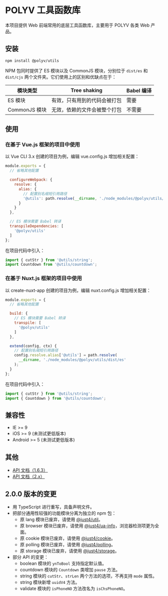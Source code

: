 # POLYV 工具函数库

本项目提供 Web 前端常用的底层工具函数库，主要用于 POLYV 各类 Web 产品。

## 安装

```
npm install @polyv/utils
```

NPM 包同时提供了 ES 模块以及 CommonJS 模块，分别位于 `dist/es` 和 `dist/cjs` 两个文件夹。它们使用上的区别和优缺点在于：

| 模块类型 | Tree shaking | Babel 编译 |
| --- | --- | --- |
| ES 模块 | 有效，只有用到的代码会被打包 | 需要 |
| CommonJS 模块 | 无效，依赖的文件会被整个打包 | 不需要 |


## 使用

### 在基于 Vue.js 框架的项目中使用

以 Vue CLI 3.x 创建的项目为例，编辑 vue.config.js 增加相关配置：

``` javascript
module.exports = {
  // 省略其他配置

  configureWebpack: {
    resolve: {
      alias: {
        // 配置别名缩短引用路径
        '@utils': path.resolve(__dirname, './node_modules/@polyv/utils/dist/es')
      }
    }
  },

  // ES 模块需要 Babel 转译
  transpileDependencies: [
    '@polyv/utils'
  ]
};
```

在项目代码中引入：

``` javascript
import { cutStr } from '@utils/string';
import Countdown from '@utils/countdown';
```

### 在基于 Nuxt.js 框架的项目中使用

以 create-nuxt-app 创建的项目为例，编辑 nuxt.config.js 增加相关配置：

``` javascript
module.exports = {
  // 省略其他配置

  build: {
    // ES 模块需要 Babel 转译
    transpile: [
      '@polyv/utils'
    ]
  },

  extend(config, ctx) {
    // 配置别名缩短引用路径
    config.resolve.alias['@utils'] = path.resolve(
      __dirname, './node_modules/@polyv/utils/dist/es'
    );
  }
};
```

在项目代码中引入：

``` javascript
import { cutStr } from '@utils/string';
import { Countdown } from '@utils/countdown';
```

## 兼容性
- IE >= 9
- iOS >= 9 (未测试更低版本)
- Android >= 5 (未测试更低版本)

## 其他
- [API 文档（1.6.3）](https://polyv.github.io/fed-common-utils/1.6.3/index.html)
- [API 文档（2.x）](https://polyv.github.io/fed-common-utils/2.x/index.html)

## 2.0.0 版本的变更

- 用 TypeScript 进行重写，具备声明文件。
- 把部分通用性较强的功能模块分离为独立的 npm 包：
  - 原 lang 模块已废弃，请使用 [@just4/util](https://www.npmjs.com/package/@just4/util)。
  - 原 browser 模块已废弃，请使用 [@just4/ua-info](https://www.npmjs.com/package/@just4/ua-info)，浏览器检测项更为全面。
  - 原 cookie 模块已废弃，请使用 [@just4/cookie](https://www.npmjs.com/package/@just4/cookie)。
  - 原 polling 模块已废弃，请使用 [@just4/polling](https://www.npmjs.com/package/@just4/polling)。
  - 原 storage 模块已废弃，请使用 [@just4/storage](https://www.npmjs.com/package/@just4/storage)。
- 部分 API 的变更：
  - boolean 模块的 `ynToBool` 支持指定默认值。
  - countdown 模块的 `Countdown` 类增加 `pause` 方法。
  - string 模块的 `cutStr`、`strLen` 两个方法的选项，不再支持 `mode` 属性。
  - string 模块新增 `uuidV4` 方法。
  - validate 模块的 `isPhoneNO` 方法改名为 `isChsPhoneNO`。

